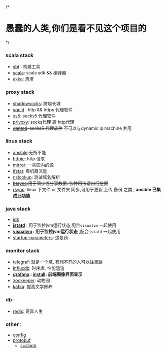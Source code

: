 /* 
# 愚蠢的人类,你们是看不见这个项目的
*/



### scala stack
 - [sbt](sbt) : 构建工具
 - [scala](scala): scala sdk && 编译器
 - [akka](http://akka.io/): 渣渣 

### proxy stack 
 - [shadowsocks](shadowsocks): 跨越长城
 - [squid](squid) : http && https 代理软件
 - [ss5](ss5): socks5 代理软件
 - [privoxy](privoxy): socks代理 转 http代理 
 - ~~[danted](danted): socks5 代理软件~~ 不可以与dynamic ip machine 共用

### linux stack 
 - [ansible](https://www.ansible.com/):无所不能
 - [httpie](https://github.com/jkbrzt/httpie): http 请求
 - [mirror](mirrors): 一些国内的源
 - [ifstat](linux/ifstat-install.sh): 看机器流量
 - [nslookup](linux/nslookup.sh): 测试域名解析
 - ~~[btsync](https://www.getsync.com/):用于同步或分享数据: 各种用法请自行挖掘~~
 - [rsync](https://www.ansible.com/): linux 下文件 or 文件夹 同步,可用于更新,上传,备份 之类 ; **ansible 已集成此功能** 

### java stack 
 - [jdk](jdk)
 - **[jstatd](jdk/jstatd.sh)** : 用于监控jvm运行状态,配合`visualvm` 一起使用
 - **[visualvm](https://visualvm.github.io/) : 用于监控jvm运行状态** ,配合`jstatd` 一起使用
 - [startup-parameters](jdk/startup-parameters.md): 这是药 
 
### monitor stack 
 - [telegraf](telegraf): 就是一个坑, 有想不开的人可以往里跳
 - [influxdb](https://www.influxdata.com/): 时序库, 性能渣渣
 - **[grafana](http://grafana.org/) : [install](monitor/grafana-install.sh): 前端图像界面显示**
 - [zookeeper](zookeeper): 动物园
 - [kafka](kafka): 提高文学修养
 

### db : 
 - [redis](redis): 奇异人生
 
### other : 
 - [config](https://github.com/typesafehub/config)
 - [protobuf](https://github.com/google/protobuf)
   - [scalapb](http://trueaccord.github.io/ScalaPB/)
   